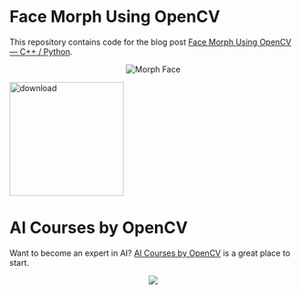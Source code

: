 # Face Morph Using OpenCV

This repository contains code for the blog post [Face Morph Using OpenCV — C++ / Python](https://www.learnopencv.com/face-morph-using-opencv-cpp-python/).

<p align="center"><img src="https://learnopencv.com/wp-content/uploads/2016/03/naive_blend-768x341.jpg" alt="Morph Face"></p>

[<img src="https://learnopencv.com/wp-content/uploads/2022/07/download-button-e1657285155454.png" alt="download" width="200">](https://www.dropbox.com/scl/fo/1dfcmcudnptx7szp16xb8/h?dl=1&rlkey=2l9im7xtmlzsjzkx27oq5uy6d)

# AI Courses by OpenCV

Want to become an expert in AI? [AI Courses by OpenCV](https://opencv.org/courses/) is a great place to start. 

<a href="https://opencv.org/courses/">
<p align="center"> 
<img src="https://learnopencv.com/wp-content/uploads/2023/01/AI-Courses-By-OpenCV-Github.png">
</p>
</a>
